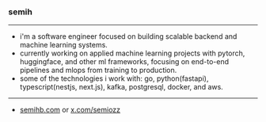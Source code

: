 ### semih

---

- i'm a software engineer focused on building scalable backend and machine learning systems.
- currently working on applied machine learning projects with pytorch, huggingface, and other ml frameworks, focusing on end-to-end pipelines and mlops from training to production.
- some of the technologies i work with: go, python(fastapi), typescript(nestjs, next.js), kafka, postgresql, docker, and aws.

---

- [semihb.com](https://semihb.com) or [x.com/semiozz](https://x.com/semiozz)
